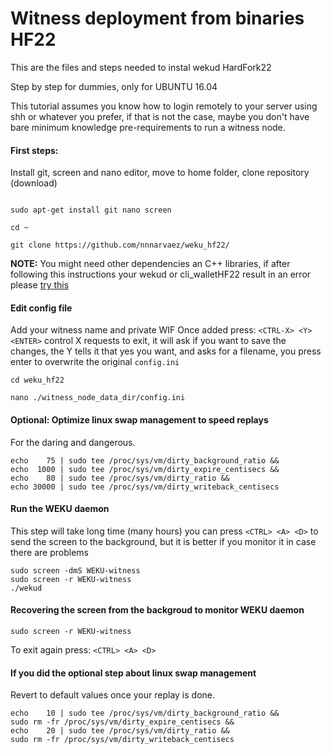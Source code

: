 # Witness deployment from binaries HF22
This are the files and steps needed to instal wekud HardFork22

Step by step for dummies, only for UBUNTU 16.04

This tutorial assumes you know how to login remotely to your server using shh or whatever you prefer, if that is not the case, maybe you don't have bare minimum knowledge pre-requirements to run a witness node.



#### First steps: 
Install git, screen and nano editor, move to home folder, clone repository (download)
```

sudo apt-get install git nano screen

cd ~

git clone https://github.com/nnnarvaez/weku_hf22/ 

```

**NOTE:** You might need other dependencies an C++ libraries, if after following this instructions your wekud or cli_walletHF22 result in an error please [try this](https://github.com/nnnarvaez/weku_hf22/dependencies.md)


#### Edit config file
Add your witness name and private WIF
Once added press: `<CTRL-X> <Y> <ENTER>`
control X requests to exit, it will ask if you want to save the changes, the Y tells it that yes you want, and asks for a filename, you press enter to overwrite the original `config.ini`

```
cd weku_hf22

nano ./witness_node_data_dir/config.ini

```

#### Optional: Optimize linux swap management to speed replays
For the daring and dangerous.
```
echo    75 | sudo tee /proc/sys/vm/dirty_background_ratio &&
echo  1000 | sudo tee /proc/sys/vm/dirty_expire_centisecs &&
echo    80 | sudo tee /proc/sys/vm/dirty_ratio &&
echo 30000 | sudo tee /proc/sys/vm/dirty_writeback_centisecs
``` 

#### Run the WEKU daemon 
This step will take long time (many hours) you can press `<CTRL> <A> <D>` to send the screen to the background, but it is better if you monitor it in case there are problems

```
sudo screen -dmS WEKU-witness
sudo screen -r WEKU-witness
./wekud
```

#### Recovering the screen from the backgroud to monitor WEKU daemon

```
sudo screen -r WEKU-witness
```` 

To exit again press: `<CTRL> <A> <D>`

#### If you did the optional step about linux swap management
Revert to default values once your replay is done. 

```
echo    10 | sudo tee /proc/sys/vm/dirty_background_ratio &&
sudo rm -fr /proc/sys/vm/dirty_expire_centisecs &&
echo    20 | sudo tee /proc/sys/vm/dirty_ratio &&
sudo rm -fr /proc/sys/vm/dirty_writeback_centisecs 
```
